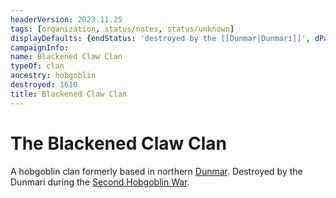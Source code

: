 ```yaml
---
headerVersion: 2023.11.25
tags: [organization, status/notes, status/unknown]
displayDefaults: {endStatus: 'destroyed by the [[Dunmar|Dunmari]]', dPast: '<endStatus:U> in <enddate>'}
campaignInfo:
name: Blackened Claw Clan
typeOf: clan
ancestry: hobgoblin
destroyed: 1610
title: Blackened Claw Clan
---
```

# The Blackened Claw Clan

A hobgoblin clan formerly based in northern [Dunmar](<../../gazetteer/greater-dunmar/realms/dunmar/dunmar.md>). Destroyed by the Dunmari during the [Second Hobgoblin War](<../../events/1600s/second-hobgoblin-war.md>). 
